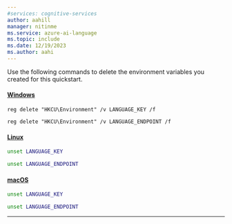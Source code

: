 ```yaml
---
#services: cognitive-services
author: aahill
manager: nitinme
ms.service: azure-ai-language
ms.topic: include
ms.date: 12/19/2023
ms.author: aahi
---
```


Use the following commands to delete the environment variables you created for this quickstart.

#### [Windows](#tab/windows)

```console
reg delete "HKCU\Environment" /v LANGUAGE_KEY /f
```

```console
reg delete "HKCU\Environment" /v LANGUAGE_ENDPOINT /f
```

#### [Linux](#tab/linux)

```bash
unset LANGUAGE_KEY
```

```bash
unset LANGUAGE_ENDPOINT
```

#### [macOS](#tab/macos)

```bash
unset LANGUAGE_KEY
```

```bash
unset LANGUAGE_ENDPOINT
```

---
